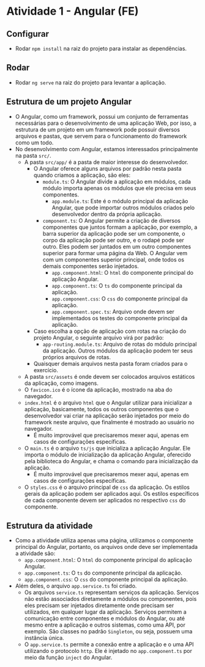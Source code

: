 # Atividade 1 - Angular (FE)

## Configurar

- Rodar `npm install` na raiz do projeto para instalar as dependências.

## Rodar

- Rodar `ng serve` na raiz do projeto para levantar a aplicação.

## Estrutura de um projeto Angular

- O Angular, como um framework, possui um conjunto de ferramentas necessárias para o desenvolvimento de uma aplicação Web, por isso, a estrutura de um projeto em um framework pode possuir diversos arquivos e pastas, que servem para o funcionamento do framework como um todo.
- No desenvolvimento com Angular, estamos interessados principalmente na pasta `src/`.
  - A pasta `src/app/` é a pasta de maior interesse do desenvolvedor.
    - O Angular oferece alguns arquivos por padrão nesta pasta quando criamos a aplicação, são eles:
      - `module.ts`: O Angular divide a aplicação em módulos, cada módulo importa apenas os módulos que ele precisa em seus componentes.
        - `app.module.ts`: Este é o módulo principal da aplicação Angular, que pode importar outros módulos criados pelo desenvolvedor dentro da própria aplicação.
      - `component.ts`: O Angular permite a criação de diversos componentes que juntos formam a aplicação, por exemplo, a barra superior da aplicação pode ser um componente, o corpo da aplicação pode ser outro, e o rodapé pode ser outro. Eles podem ser juntados em um outro componentes superior para formar uma página da Web. O Angular vem com um componentes superior principal, onde todos os demais componentes serão injetados.
        - `app.component.html`: O `html` do componente principal do aplicação Angular.
        - `app.component.ts`: O `ts` do componente principal da aplicação.
        - `app.component.css`: O `css` do componente principal da aplicação.
        - `app.component.spec.ts`: Arquivo onde devem ser implementados os testes do componente principal da aplicação.
    - Caso escolha a opção de aplicação com rotas na criação do projeto Angular, o seguinte arquivo virá por padrão:
      - `app-routing.module.ts`: Arquivo de rotas do módulo principal da aplicação. Outros módulos da aplicação podem ter seus próprios arquivos de rotas.
    - Quaisquer demais arquivos nesta pasta foram criados para o exercício.
  - A pasta `src/assets` é onde devem ser colocados arquivos estáticos da aplicação, como imagens.
  - O `favicon.ico` é o ícone da aplicação, mostrado na aba do navegador.
  - `index.html` é o arquivo `html` que o Angular utilizar para inicializar a aplicação, basicamente, todos os outros componentes que o desenvolvedor vai criar na aplicação serão injetados por meio do framework neste arquivo, que finalmente é mostrado ao usuário no navegador.
    - É muito improvável que precisaremos mexer aqui, apenas em casos de configurações específicas.
  - O `main.ts` é o arquivo `ts/js` que inicializa a aplicação Angular. Ele importa o módulo de inicialização da aplicação Angular, oferecido pela biblioteca do Angular, e chama o comando para inicialização da aplicação.
    - É muito improvável que precisaremos mexer aqui, apenas em casos de configurações específicas.
  - O `styles.css` é o arquivo principal de `css` da aplicação. Os estilos gerais da aplicação podem ser aplicados aqui. Os estilos específicos de cada componente devem ser aplicados no respectivo `css` do componente.

## Estrutura da atividade

- Como a atividade utiliza apenas uma página, utilizamos o componente principal do Angular, portanto, os arquivos onde deve ser implementada a atividade são:
  - `app.component.html`: O `html` do componente principal do aplicação Angular.
  - `app.component.ts`: O `ts` do componente principal da aplicação.
  - `app.component.css`: O `css` do componente principal da aplicação.
- Além deles, o arquivo `app.service.ts` foi criado.
  - Os arquivos `service.ts` representam serviços da aplicação. Serviços não estão associados diretamente a módulos ou componentes, pois eles precisam ser injetados diretamente onde precisam ser utilizados, em qualquer lugar da aplicação. Serviços permitem a comunicação entre componentes e módulos do Angular, ou até mesmo entre a aplicação e outros sistemas, como uma API, por exemplo. São classes no padrão `Singleton`, ou seja, possuem uma instância única.
  - O `app.service.ts` permite a conexão entre a aplicação e o uma API utilizando o protocolo `http`. Ele é injetado no `app.component.ts` por meio da função `inject` do Angular.

